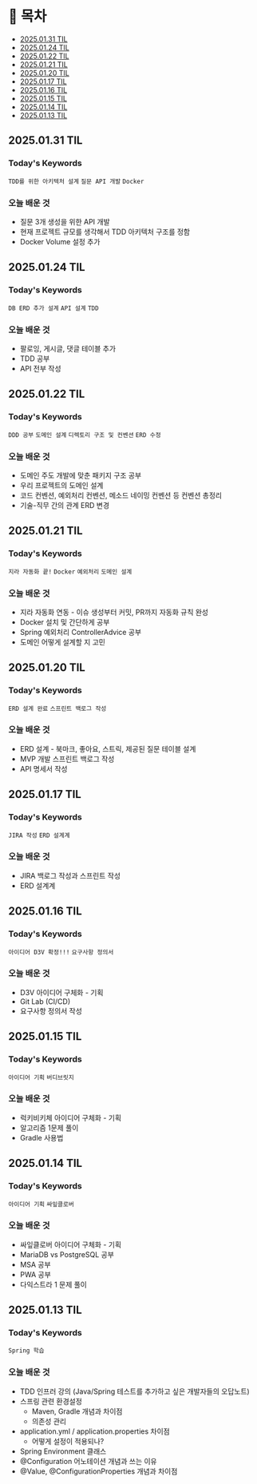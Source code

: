 # 📌 목차
- [2025.01.31 TIL](#20250131-til)
- [2025.01.24 TIL](#20250124-til)
- [2025.01.22 TIL](#20250122-til)
- [2025.01.21 TIL](#20250121-til)
- [2025.01.20 TIL](#20250120-til)
- [2025.01.17 TIL](#20250117-til)
- [2025.01.16 TIL](#20250116-til)
- [2025.01.15 TIL](#20250115-til)
- [2025.01.14 TIL](#20250114-til)
- [2025.01.13 TIL](#20250113-til)

## 2025.01.31 TIL

### Today's Keywords

`TDD를 위한 아키텍처 설계`
`질문 API 개발`
`Docker`

### 오늘 배운 것

- 질문 3개 생성을 위한 API 개발
- 현재 프로젝트 규모를 생각해서 TDD 아키텍처 구조를 정함
- Docker Volume 설정 추가

## 2025.01.24 TIL

### Today's Keywords

`DB ERD 추가 설계`
`API 설계`
`TDD`

### 오늘 배운 것

- 팔로잉, 게시글, 댓글 테이블 추가
- TDD 공부
- API 전부 작성

## 2025.01.22 TIL

### Today's Keywords

`DDD 공부`
`도메인 설계`
`디렉토리 구조 및 컨벤션`
`ERD 수정`

### 오늘 배운 것

- 도메인 주도 개발에 맞춘 패키지 구조 공부
- 우리 프로젝트의 도메인 설계
- 코드 컨벤션, 예외처리 컨벤션, 메소드 네이밍 컨벤션 등 컨벤션 총정리
- 기술-직무 간의 관계 ERD 변경

## 2025.01.21 TIL

### Today's Keywords

`지라 자동화 끝!` `Docker` `예외처리` `도메인 설계`

### 오늘 배운 것

- 지라 자동화 연동 - 이슈 생성부터 커밋, PR까지 자동화 규칙 완성
- Docker 설치 및 간단하게 공부
- Spring 예외처리 ControllerAdvice 공부
- 도메인 어떻게 설계할 지 고민

## 2025.01.20 TIL

### Today's Keywords

`ERD 설계 완료` `스프린트 백로그 작성`

### 오늘 배운 것

- ERD 설계 - 북마크, 좋아요, 스트릭, 제공된 질문 테이블 설계
- MVP 개발 스프린트 백로그 작성
- API 명세서 작성

## 2025.01.17 TIL

### Today's Keywords

`JIRA 작성` `ERD 설계계`

### 오늘 배운 것

- JIRA 백로그 작성과 스프린트 작성
- ERD 설계계

## 2025.01.16 TIL

### Today's Keywords

`아이디어 D3V 확정!!!` `요구사항 정의서`

### 오늘 배운 것

- D3V 아이디어 구체화 - 기획
- Git Lab (CI/CD)
- 요구사항 정의서 작성

## 2025.01.15 TIL

### Today's Keywords

`아이디어 기획` `버디브릿지`

### 오늘 배운 것

- 럭키비키체 아이디어 구체화 - 기획
- 알고리즘 1문제 풀이
- Gradle 사용법

## 2025.01.14 TIL

### Today's Keywords

`아이디어 기획` `싸잎클로버`

### 오늘 배운 것

- 싸잎클로버 아이디어 구체화 - 기획
- MariaDB vs PostgreSQL 공부
- MSA 공부
- PWA 공부
- 다익스트라 1 문제 풀이

## 2025.01.13 TIL

### Today's Keywords

`Spring 학습`

### 오늘 배운 것

- TDD 인프러 강의 (Java/Spring 테스트를 추가하고 싶은 개발자들의 오답노트)
- 스프링 관련 환경설정
    - Maven, Gradle 개념과 차이점
    - 의존성 관리
- application.yml / application.properties 차이점
    - 어떻게 설정이 적용되나?
- Spring Environment 클래스
- @Configuration 어노테이션 개념과 쓰는 이유
- @Value, @ConfigurationProperties 개념과 차이점
